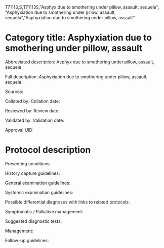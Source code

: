 T71113,S,T71113S,"Asphyx due to smothering under pillow, assault, sequela", "Asphyxiation due to smothering under pillow, assault, sequela","Asphyxiation due to smothering under pillow, assault"
# Category title: Asphyxiation due to smothering under pillow, assault

Abbreviated description: Asphyx due to smothering under pillow, assault, sequela

Full description: Asphyxiation due to smothering under pillow, assault, sequela

Sources:

Collated by:
Collation date:

Reviewed by:
Review date:

Validated by:
Validation date:

Approval UID:

# Protocol description

Presenting conditions:

History capture guidelines:

General examination guidelines:

Systemic examination guidelines:

Possible differential diagnoses with links to related protocols:

Symptomatic / Palliative management:

Suggested diagnostic tests:

Management:

Follow-up guidelines:
